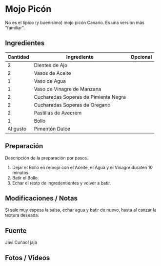 # Mojo Picón

No es el típico (y buenísimo) mojo picón Canario. Es una versión más "familiar".

## Ingredientes

| Cantidad  | Ingrediente | Opcional |
| --- | --- | --- |
| 2  | Dientes de Ajo | |
| 2  | Vasos de Aceite | |
| 1  | Vaso de Agua | |
| 1  | Vaso de Vinagre de Manzana | |
| 2  | Cucharadas Soperas de Pimienta Negra | |
| 2  | Cucharadas Soperas de Oregano | |
| 2  | Pastillas de Avecrem | |
| 1  | Bollo | |
| Al gusto  | Pimentón Dulce | |

## Preparación

Descripción de la preparación por pasos.

1. Dejar el Bollo en remojo con el Aceite, el Agua y el Vinagre duraten 10 minutos.
2. Batir el Bollo.
3. Echar el resto de ingredentientes y volver a batir.

## Modificaciones / Notas

Si sale muy espesa la salsa, echar agua y batir de nuevo, hasta al canzar la textura deseada.

## Fuente

Javi Cuñao! jaja

## Fotos / Videos
